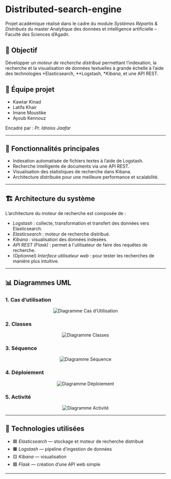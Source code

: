 # Distributed-search-engine
Projet académique réalisé dans le cadre du module *Systèmes Répartis & Distribués* du master Analytique des données et intelligence artificielle – Faculté des Sciences d’Agadir.

## 📌 Objectif

Développer un *moteur de recherche distribué* permettant l’indexation, la recherche et la visualisation de données textuelles à grande échelle à l’aide des technologies *Elasticsearch, **Logstash, **Kibana*, et une API REST.

## 👥 Équipe projet

- Kawtar Kinad  
- Latifa Khair  
- Imane Moustike  
- Ayoub Kennouz  

Encadré par : *Pr. Idraiss Jaafar*

---

## 🧠 Fonctionnalités principales

- Indexation automatisée de fichiers textes à l’aide de Logstash.
- Recherche intelligente de documents via une API REST.
- Visualisation des statistiques de recherche dans Kibana.
- Architecture distribuée pour une meilleure performance et scalabilité.

---

## 🏗️ Architecture du système

L’architecture du moteur de recherche est composée de :

- *Logstash* : collecte, transformation et transfert des données vers Elasticsearch.
- *Elasticsearch* : moteur de recherche distribué.
- *Kibana* : visualisation des données indexées.
- *API REST (Flask)* : permet à l'utilisateur de faire des requêtes de recherche.
- (Optionnel) *Interface utilisateur web* : pour tester les recherches de manière plus intuitive.

---

## 📊 Diagrammes UML

### 1. Cas d’utilisation
<p align="center">
  <img src="https://github.com/user-attachments/assets/51f80836-26e0-4686-8cc0-a0cd440c582b" alt="Diagramme Cas d'Utilisation">
</p>

### 2. Classes
<p align="center">
  <img src="https://github.com/user-attachments/assets/78cedf81-229c-42d8-94d3-ea98d662f575" alt="Diagramme Classes">
</p>

### 3. Séquence
<p align="center">
  <img src="https://github.com/user-attachments/assets/6748333c-c255-410d-8f91-3e69011f6a9c" alt="Diagramme Séquence">
</p>

### 4. Déploiement
<p align="center">
  <img src="https://github.com/user-attachments/assets/2842b91e-8d54-47f8-b441-dbd9300ee52a" alt="Diagramme Déploiement">
</p>

### 5. Activité
<p align="center">
  <img src="https://github.com/user-attachments/assets/7077ac5d-f0d1-4718-92f9-8f99126c0002" alt="Diagramme Activité">
</p>

---

## 🧪 Technologies utilisées

- 🟦 *Elasticsearch* — stockage et moteur de recherche distribué
- 🟧 *Logstash* — pipeline d’ingestion de données
- 🟨 *Kibana* — visualisation
- 🟩 *Flask* — création d’une API web simple

---
